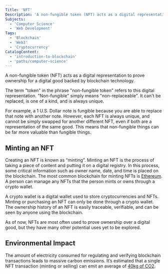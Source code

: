 ```yaml
---
Title: 'NFT'
Description: 'A non-fungible token (NFT) acts as a digital representation to prove ownership for a digital good backed by blockchain technology.'
Subjects:
  - 'Computer Science'
  - 'Web Development'
Tags:
  - 'Blockchain'
  - 'Web3'
  - 'Cryptocurrency'
CatalogContent:
  - 'introduction-to-blockchain'
  - 'paths/computer-science'
---
```


A non-fungible token (NFT) acts as a digital representation to prove ownership for a digital good backed by blockchain technology.

The term "token" in the phrase "non-fungible token" refers to this digital representation. "Non-fungible" simply means "non-replaceable". It can't be replaced, is one of a kind, and is always unique.

For example, a 1 U.S. Dollar note is fungible because you are able to replace that note with another note. However, each NFT is always unique, and cannot be simply swapped for another different NFT, even if both are a representation of the same good. This means that non-fungible things can be far more valuable than fungible things.

## Minting an NFT

Creating an NFT is known as “minting”. Minting an NFT is the process of taking a piece of content and putting it on a digital registry. In this process, some critical information such as owner name, date, and time is placed on the blockchain. The most common blockchain for minting NFTs is [Ethereum](https://ethereum.org/en). A person can manage any NFTs that the person mints or owns through a crypto wallet.

A crypto wallet is a digital wallet used to store cryptocurrencies and NFTs. Minting or purchasing an NFT can only be done through a crypto wallet. The ownership history of an NFT is easily traceable, verifiable, and can be seen by anyone using the blockchain.

As of now, NFTs are most often used to prove ownership over a digital good, but they have many other potential uses yet to be explored.

## Environmental Impact

The amount of electricity consumed for regulating and verifying blockchain transactions leads to massive carbon emissions. It’s estimated that a single NFT transaction (minting or selling) can emit an average of [40kg of CO2](https://earth.org/nfts-environmental-impact/).

